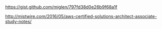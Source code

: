 https://gist.github.com/miglen/797fd38d0e26b9f68a1f

http://mistwire.com/2016/05/aws-certified-solutions-architect-associate-study-notes/
